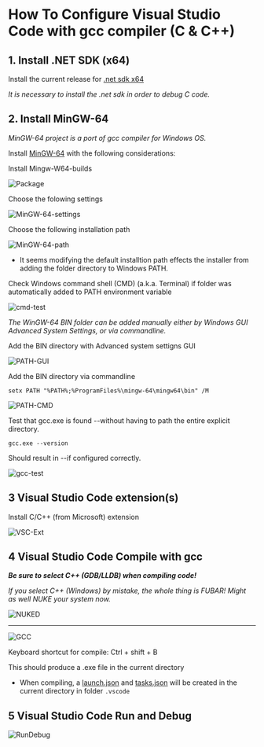 # How To Configure Visual Studio Code with gcc compiler (C & C++)

## 1. Install .NET SDK (x64)

Install the current release for [.net sdk x64](https://dotnet.microsoft.com/download/visual-studio-sdks)

_It is necessary to install the .net sdk in order to debug C code._

## 2. Install MinGW-64

_MinGW-64 project is a port of gcc compiler for Windows OS._

Install [MinGW-64](https://www.mingw-w64.org/) with the following considerations:

Install Mingw-W64-builds

![Package](./images/MinGW-64-Package-Download.png)

Choose the folowing settings

![MinGW-64-settings](./images/MinGW-64-installation-x64-settings.png)

Choose the following installation path

![MinGW-64-path](./images/MinGW-64-installation-x64-path.png)

* It seems modifying the default installtion path effects the installer from adding the folder directory to Windows PATH.

Check Windows command shell (CMD) (a.k.a. Terminal) if folder was automatically added to PATH environment variable

![cmd-test](./images/MinGW-64-installation-x64-cmd-test.png)

_The WinGW-64 BIN folder can be added manually either by Windows GUI Advanced System Settings, or via commandline._

Add the BIN directory with Advanced system settigns GUI

![PATH-GUI](./images/Windows-Environment-Variable-PATH-GUI.png)

Add the BIN directory via commandline

`setx PATH "%PATH%;%ProgramFiles%\mingw-64\mingw64\bin" /M`

![PATH-CMD](./images/Windows-Environment-Variable-PATH-cmd.png)

Test that gcc.exe is found --without having to path the entire explicit directory.

`gcc.exe --version`

Should result in --if configured correctly.

![gcc-test](./images/gcc-cmd-test.png)

## 3 Visual Studio Code extension(s)

Install C/C++ (from Microsoft) extension

![VSC-Ext](./images/VSC-C-extension.png)


## 4 Visual Studio Code Compile with gcc

***Be sure to select C++ (GDB/LLDB) when compiling code!***

_If you select C++ (Windows) by mistake, the whole thing is FUBAR! Might as well NUKE your system now._

![NUKED](./images/NUKED.gif)

---

![GCC](./images/VSC-GDB.png)

Keyboard shortcut for compile: Ctrl + shift + B

This should produce a .exe file in the current directory

- When compiling, a [launch.json](./samples/launch.json) and [tasks.json](./samples/tasks.json) will be created in the current directory in folder `.vscode`

## 5 Visual Studio Code Run and Debug

![RunDebug](./images/VSC-C-Run-Debug.png)